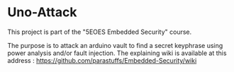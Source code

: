 # Uno-Attack
This project is part of the "5EOES Embedded Security" course. 

The purpose is to attack an arduino vault to find a secret keyphrase using power analysis and/or fault injection.
The explaining wiki is available at this address : https://github.com/parastuffs/Embedded-Security/wiki
